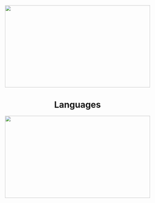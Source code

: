 <h5 align="center">
<a  a href="https://discord.com/users/856210089275031582">
  <img src="https://lanyard.cnrad.dev/api/856210089275031582" width="470" height="266" />
</a>
</h5>
<h1 align="center">
    Languages
</h1>


<h5 align="center">
<a  a href="https://discord.com/users/856210089275031582">
  <img src="https://lanyard.cnrad.dev/api/856210089275031582" width="470" height="266" />
</a>
